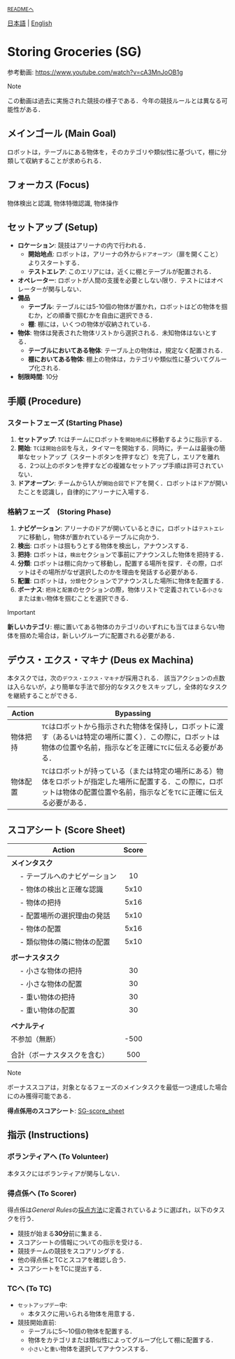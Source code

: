 <sub>[READMEへ](../../README.md)</sub>

[日本語](./sg_ja.md) | [English](./sg_en.md)

# Storing Groceries (SG)

参考動画: https://www.youtube.com/watch?v=cA3MnJoOB1g

> [!NOTE]  
> この動画は過去に実施された競技の様子である．今年の競技ルールとは異なる可能性がある．


## メインゴール (Main Goal)

ロボットは，テーブルにある物体を，そのカテゴリや類似性に基づいて，棚に分類して収納することが求められる．


## フォーカス (Focus)

物体検出と認識, 物体特徴認識, 物体操作


## セットアップ (Setup)

- **ロケーション**: 競技はアリーナの内で行われる．
  - **開始地点**: ロボットは，アリーナの外から`ドアオープン`（扉を開くこと）よりスタートする．
  - **テストエレア**: このエリアには，近くに棚とテーブルが配置される．
- **オペレーター**: ロボットが人間の支援を必要としない限り．テストにはオペレーターが関与しない．
- **備品**
  - **テーブル**: テーブルには5-10個の物体が置かれ，ロボットはどの物体を掴むか，どの順番で掴むかを自由に選択できる．
  - **棚**: 棚には，いくつの物体が収納されている．
- **物体**: 物体は発表された物体リストから選択される．未知物体はないとする．
  - **テーブルにおいてある物体**: テーブル上の物体は，規定なく配置される．
  - **棚においてある物体**: 棚上の物体は，カテゴリや類似性に基づいてグループ化される.
- **制限時間**: 10分


## 手順 (Procedure)

### スタートフェーズ (Starting Phase)

1. **セットアップ**: `TC`はチームにロボットを`開始地点`に移動するように指示する．
2. **開始**: `TC`は`開始合図`を与え，タイマーを開始する．同時に，チームは最後の簡単なセットアップ（スタートボタンを押すなど）を完了し，エリアを離れる．2つ以上のボタンを押すなどの複雑なセットアップ手順は許可されていない．
3. **ドアオープン**: チームから1人が`開始合図`でドアを開く．ロボットはドアが開いたことを認識し，自律的にアリーナに入場する．

### 格納フェーズ　(Storing Phase)

1. **ナビゲーション**: アリーナのドアが開いているときに，ロボットは`テストエレア`に移動し，物体が置かれているテーブルに向かう．
2. **検出**: ロボットは掴もうとする物体を検出し，アナウンスする．
3. **把持**: ロボットは，`検出`セクションで事前にアナウンスした物体を把持する．
4. **分類**: ロボットは棚に向かって移動し，配置する場所を探す．その際，ロボットはその場所がなぜ選択したのかを理由を発話する必要がある．
5. **配置**: ロボットは，`分類`セクションでアナウンスした場所に物体を配置する．
6. **ボーナス**: `把持`と`配置`のセクションの際，物体リストで定義されている`小さな`または`重い`物体を掴むことを選択できる．

> [!IMPORTANT]
**新しいカテゴリ**: 棚に置いてある物体のカテゴリのいずれにも当てはまらない物体を掴めた場合は，新しいグループに配置される必要がある．


## デウス・エクス・マキナ (Deus ex Machina)

本タスクでは，次の`デウス・エクス・マキナ`が採用される．
該当アクションの点数は入らないが，より簡単な手法で部分的なタスクをスキップし，全体的なタスクを継続することができる．

| Action | Bypassing |
| --- | --- |
| 物体把持 | `TC`はロボットから指示された物体を保持し，ロボットに渡す（あるいは特定の場所に置く）．この際に，ロボットは物体の位置や名前，指示などを正確に`TC`に伝える必要がある． |
| 物体配置 | `TC`はロボットが持っている（または特定の場所にある）物体をロボットが指定した場所に配置する．この際に，ロボットは物体の配置位置や名前，指示などを`TC`に正確に伝える必要がある． |


## スコアシート (Score Sheet)

| Action | Score |
| --- | :---: |
| **メインタスク** |  |
| &emsp; - テーブルへのナビゲーション | 10 |
| &emsp; - 物体の検出と正確な認識 | 5x10 |
| &emsp; - 物体の把持 | 5x16 |
| &emsp; - 配置場所の選択理由の発話 | 5x10 |
| &emsp; - 物体の配置 | 5x16 |
| &emsp; - 類似物体の隣に物体の配置 | 5x10 |
|  |  |
| **ボーナスタスク** |  |
| &emsp; - 小さな物体の把持 | 30 |
| &emsp; - 小さな物体の配置 | 30 |
| &emsp; - 重い物体の把持 | 30 |
| &emsp; - 重い物体の配置 | 30 |
|  |  |
| **ペナルティ** |  |
| 不参加（無断） | -500 |
|  |  |
| 合計（ボーナスタスクを含む） | 500 |

> [!NOTE]
> ボーナススコアは，対象となるフェーズのメインタスクを最低一つ達成した場合にのみ獲得可能である．

<!-- **得点係用のスコアシート**: (TBD)SG-score_sheet -->
**得点係用のスコアシート**: [SG-score_sheet](./doc/iHR-C3_SG-score_sheet.pdf)


## 指示 (Instructions)

### ボランティアへ (To Volunteer)

本タスクにはボランティアが関与しない．

### 得点係へ (To Scorer)

得点係は*General Rules*の[採点方法](./grr_ja.md#採点方法scoring-system)に定義されているように選ばれ，以下のタスクを行う．

- 競技が始まる**30分**前に集まる．
- スコアシートの情報についての指示を受ける．
- 競技チームの競技をスコアリングする．
- 他の得点係とTCとスコアを確認し合う．
- スコアシートをTCに提出する．

### TCへ (To TC)

- `セットアップデー`中:
  - 本タスクに用いられる物体を用意する．
- 競技開始直前:
  - テーブルに5〜10個の物体を配置する．
  - 物体をカテゴリまたは類似性によってグループ化して棚に配置する．
  - `小さい`と`重い`物体を選択してアナウンスする．
